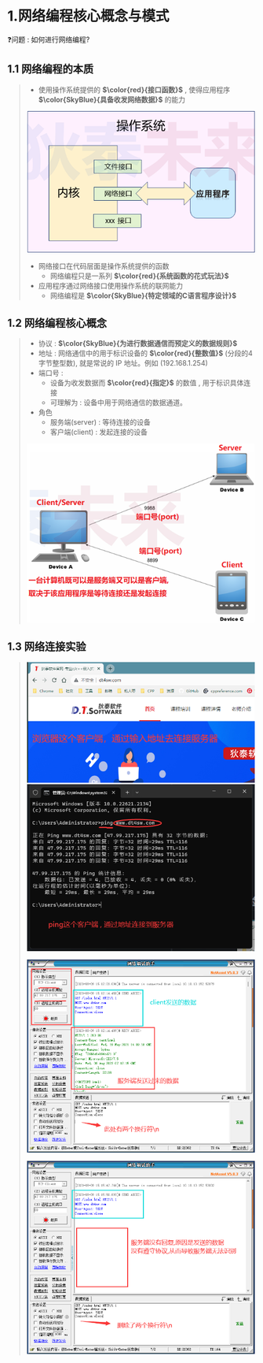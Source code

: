 # 1.网络编程核心概念与模式

❓问题 : 如何进行网络编程?

## 1.1 网络编程的本质

>- 使用操作系统提供的 **$\color{red}{接口函数}$** , 使得应用程序 **$\color{SkyBlue}{具备收发网络数据}$** 的能力
>
><img src="./assets/image-20230809135014995.png" alt="image-20230809135014995" />
>
>- 网络接口在代码层面是操作系统提供的函数
>   - 网络编程只是一系列 **$\color{red}{系统函数的花式玩法}$**
>- 应用程序通过网络接口使用操作系统的联网能力
>   - 网络编程是 **$\color{SkyBlue}{特定领域的C语言程序设计}$**

## 1.2 网络编程核心概念

>- 协议 : **$\color{SkyBlue}{为进行数据通信而预定义的数据规则}$**
>- 地址 : 网络通信中的用于标识设备的 **$\color{red}{整数值}$** (分段的4字节整型数), 就是常说的 IP 地址。例如 (192.168.1.254)
>- 端口号 :
>   - 设备为收发数据而 **$\color{red}{指定}$** 的数值 , 用于标识具体连接
>   - 可理解为 : 设备中用于网络通信的数据通道。
>- 角色
>   - 服务端(server) : 等待连接的设备
>   - 客户端(client) : 发起连接的设备
>
><img src="./assets/image-20230809141901179.png" alt="image-20230809141901179" />

## 1.3 网络连接实验

><img src="./assets/image-20230809145037066.png" alt="image-20230809145037066" />
>
><img src="./assets/image-20230809145835625.png" alt="image-20230809145835625" />
>
>![image-20230809151525592](./assets/image-20230809151525592.png)
>
><img src="./assets/image-20230809151734269.png" alt="image-20230809151734269" />

